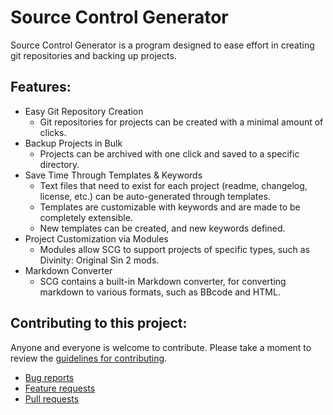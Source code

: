 Source Control Generator
=======

Source Control Generator is a program designed to ease effort in creating git repositories and backing up projects.

## Features:
* Easy Git Repository Creation
	* Git repositories for projects can be created with a minimal amount of clicks.
* Backup Projects in Bulk
	* Projects can be archived with one click and saved to a specific directory.
* Save Time Through Templates & Keywords
	* Text files that need to exist for each project (readme, changelog, license, etc.) can be auto-generated through templates.
	* Templates are customizable with keywords and are made to be completely extensible.
	* New templates can be created, and new keywords defined.
* Project Customization via Modules
	* Modules allow SCG to support projects of specific types, such as Divinity: Original Sin 2 mods.
* Markdown Converter
	* SCG contains a built-in Markdown converter, for converting markdown to various formats, such as BBcode and HTML.
	
## Contributing to this project:

Anyone and everyone is welcome to contribute. Please take a moment to
review the [guidelines for contributing](CONTRIBUTING.md).

* [Bug reports](CONTRIBUTING.md#bugs)
* [Feature requests](CONTRIBUTING.md#features)
* [Pull requests](CONTRIBUTING.md#pull-requests)